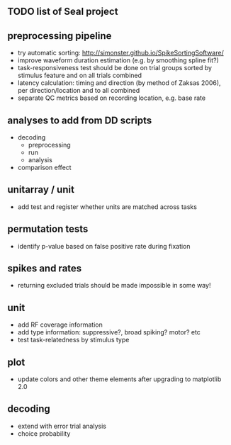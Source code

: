 TODO list of Seal project
-------------------------


preprocessing pipeline
----------------------
  - try automatic sorting: http://simonster.github.io/SpikeSortingSoftware/
  - improve waveform duration estimation (e.g. by smoothing spline fit?)
  - task-responsiveness test should be done on trial groups sorted by stimulus feature and on all trials combined
  - latency calculation: timing and direction (by method of Zaksas 2006), per direction/location and to all combined
  - separate QC metrics based on recording location, e.g. base rate


analyses to add from DD scripts
-------------------------------
  - decoding
    - preprocessing
    - run
    - analysis
  - comparison effect


unitarray / unit
----------------
  - add test and register whether units are matched across tasks


permutation tests
-----------------
  - identify p-value based on false positive rate during fixation


spikes and rates
----------------
  - returning excluded trials should be made impossible in some way!


unit
----
  - add RF coverage information
  - add type information: suppressive?, broad spiking? motor? etc
  - test task-relatedness by stimulus type


plot
----
  - update colors and other theme elements after upgrading to matplotlib 2.0



decoding
--------
  - extend with error trial analysis
  - choice probability

